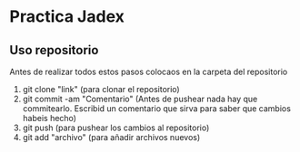 # Practica Jadex

## Uso repositorio

Antes de realizar todos estos pasos colocaos en la carpeta del repositorio

1. git clone "link" (para clonar el repositorio)
2. git commit -am "Comentario" (Antes de pushear nada hay que commitearlo. Escribid un comentario que sirva para saber que cambios habeis hecho)
3. git push (para pushear los cambios al repositorio)
4. git add "archivo" (para añadir archivos nuevos)
